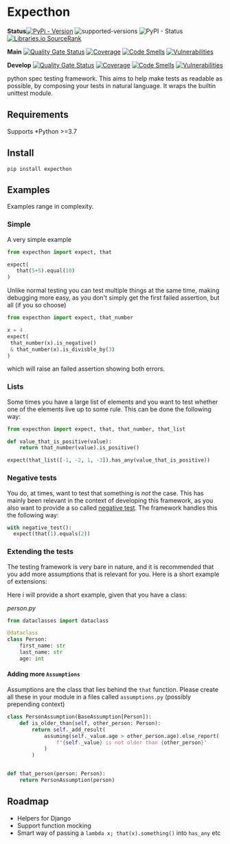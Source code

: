 # Expecthon
**Status**[![PyPi - Version](https://img.shields.io/pypi/v/expecthon.svg)](https://pypi.org/project/expecthon/)
![supported-versions](https://img.shields.io/pypi/pyversions/expecthon.svg)
![PyPI - Status](https://img.shields.io/pypi/status/expecthon)
[![Libraries.io SourceRank](https://img.shields.io/librariesio/sourcerank/pypi/expecthon)](https://libraries.io/pypi/expecthon/sourcerank)


**Main**
[![Quality Gate Status](https://sonarcloud.io/api/project_badges/measure?project=svadilfare_expecthon&metric=alert_status)](https://sonarcloud.io/dashboard?id=svadilfare_expecthon) 
[![Coverage](https://sonarcloud.io/api/project_badges/measure?project=svadilfare_expecthon&metric=coverage)](https://sonarcloud.io/dashboard?id=svadilfare_expecthon)
[![Code Smells](https://sonarcloud.io/api/project_badges/measure?project=svadilfare_expecthon&metric=code_smells)](https://sonarcloud.io/dashboard?id=svadilfare_expecthon)
[![Vulnerabilities](https://sonarcloud.io/api/project_badges/measure?project=svadilfare_expecthon&metric=vulnerabilities)](https://sonarcloud.io/dashboard?id=svadilfare_expecthon)


**Develop**
[![Quality Gate Status](https://sonarcloud.io/api/project_badges/measure?branch=develop&project=svadilfare_expecthon&metric=alert_status)](https://sonarcloud.io/dashboard?id=svadilfare_expecthon) 
[![Coverage](https://sonarcloud.io/api/project_badges/measure?branch=develop&project=svadilfare_expecthon&metric=coverage)](https://sonarcloud.io/dashboard?id=svadilfare_expecthon)
[![Code Smells](https://sonarcloud.io/api/project_badges/measure?branch=develop&project=svadilfare_expecthon&metric=code_smells)](https://sonarcloud.io/dashboard?id=svadilfare_expecthon)
[![Vulnerabilities](https://sonarcloud.io/api/project_badges/measure?branch=develop&project=svadilfare_expecthon&metric=vulnerabilities)](https://sonarcloud.io/dashboard?id=svadilfare_expecthon)


python spec testing framework. This aims to help make tests as readable as
possible, by composing your tests in natural language. It wraps the builtin
unittest module.

## Requirements

Supports \*Python >=3.7

## Install

`pip install expecthon`

## Examples

Examples range in complexity.

### Simple

A very simple example

```python
from expecthon import expect, that

expect(
   that(5+5).equal(10)
)
```

Unlike normal testing you can test multiple things at the same time, making
debugging more easy, as you don't simply get the first failed assertion, but all
(if you so choose)

```python
from expecthon import expect, that_number

x = 4
expect(
 that_number(x).is_negative()
 & that_number(x).is_divisble_by(3)
)
```

which will raise an failed assertion showing both errors.

### Lists

Some times you have a large list of elements and you want to test whether one of
the elements live up to some rule. This can be done the following way:

```python
from expecthon import expect, that, that_number, that_list

def value_that_is_positive(value):
    return that_number(value).is_positive()

expect(that_list([-1, -2, 1, -3]).has_any(value_that_is_positive))
```

### Negative tests

You do, at times, want to test that something is _not_ the case. This has mainly
been relevant in the context of developing this framework, as you also want to
provide a so called [negative
test](https://en.wikipedia.org/wiki/Negative_testing). The framework handles
this the following way:

```python
with negative_test():
  expect(that(1).equals(2))
```

### Extending the tests

The testing framework is very bare in nature, and it is recommended that you add
more assumptions that is relevant for you. Here is a short example of extensions:

Here i will provide a short example, given that you have a class:

_person.py_

```python
from dataclasses import dataclass

@dataclass
class Person:
    first_name: str
    last_name: str
    age: int
```

#### Adding more `Assumptions`

Assumptions are the class that lies behind the `that` function. Please create
all these in your module in a files called `assumptions.py` (possibly prepending
context)

```python
class PersonAssumption(BaseAssumption[Person]):
    def is_older_than(self, other_person: Person):
        return self._add_result(
            assuming(self._value.age > other_person.age).else_report(
                f"{self._value} is not older than {other_person}"
            )
        )


def that_person(person: Person):
    return PersonAssumption(person)
```

## Roadmap

- Helpers for Django
- Support function mocking
- Smart way of passing a `lambda x; that(x).something()` into `has_any` etc
